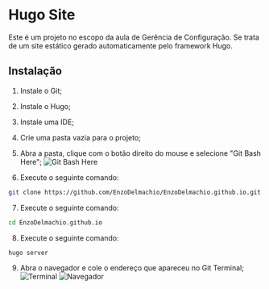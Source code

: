 # Hugo Site

Este é um projeto no escopo da aula de Gerência de Configuração. Se trata de um site estático gerado automaticamente pelo framework Hugo.




## Instalação

1. Instale o Git;
2. Instale o Hugo;
3. Instale uma IDE;
4. Crie uma pasta vazia para o projeto;
5. Abra a pasta, clique com o botão direito do mouse e selecione "Git Bash Here";
![Git Bash Here](resources\readme\images\img5.png)

6. Execute o seguinte comando:
```bash
git clone https://github.com/EnzoDelmachio/EnzoDelmachio.github.io.git
```
7. Execute o seguinte comando:
```bash
cd EnzoDelmachio.github.io
```
8. Execute o seguinte comando:
```bash
hugo server
```
9. Abra o navegador e cole o endereço que apareceu no Git Terminal;
![Terminal](resources\readme\images\img9.png)
![Navegador](resources\readme\images\img10.png)
